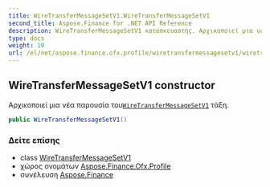 ```yaml
---
title: WireTransferMessageSetV1.WireTransferMessageSetV1
second_title: Aspose.Finance for .NET API Reference
description: WireTransferMessageSetV1 κατασκευαστής. Αρχικοποιεί μια νέα παρουσία τουWireTransferMessageSetV1 τάξη.
type: docs
weight: 10
url: /el/net/aspose.finance.ofx.profile/wiretransfermessagesetv1/wiretransfermessagesetv1/
---
```

## WireTransferMessageSetV1 constructor

Αρχικοποιεί μια νέα παρουσία του[`WireTransferMessageSetV1`](../) τάξη.

```csharp
public WireTransferMessageSetV1()
```

### Δείτε επίσης

* class [WireTransferMessageSetV1](../)
* χώρος ονομάτων [Aspose.Finance.Ofx.Profile](../../wiretransfermessagesetv1/)
* συνέλευση [Aspose.Finance](../../../)


